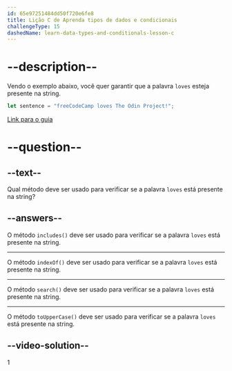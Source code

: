 ```yaml
---
id: 65e97251484dd50f720e6fe8
title: Lição C de Aprenda tipos de dados e condicionais
challengeType: 15
dashedName: learn-data-types-and-conditionals-lesson-c
---
```


# --description--

Vendo o exemplo abaixo, você quer garantir que a palavra `loves` esteja presente na string.

```javascript
let sentence = "freeCodeCamp loves The Odin Project!";
```

<a href="https://www.freecodecamp.org/news/javascript-string-handbook" target="_blank"> Link para o guia </a>

# --question--

## --text--

Qual método deve ser usado para verificar se a palavra `loves` está presente na string?

## --answers--

O método `includes()` deve ser usado para verificar se a palavra `loves` está presente na string.

---

O método `indexOf()` deve ser usado para verificar se a palavra `loves` está presente na string.

---

O método `search()` deve ser usado para verificar se a palavra `loves` está presente na string.

---

O método `toUpperCase()` deve ser usado para verificar se a palavra `loves` está presente na string.

## --video-solution--

1
